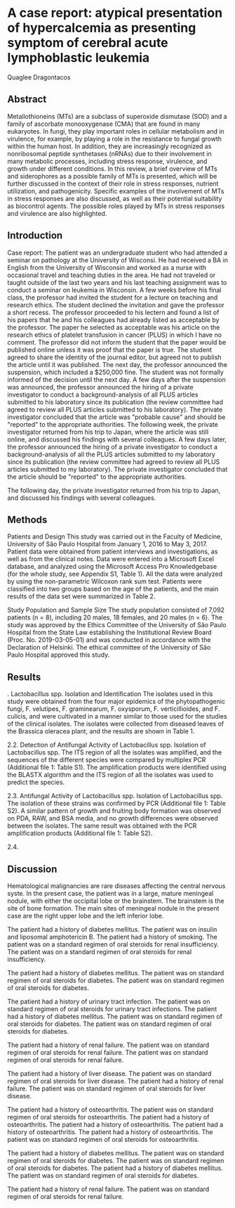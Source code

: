 # A case report: atypical presentation of hypercalcemia as presenting symptom of cerebral acute lymphoblastic leukemia
Quaglee Dragontacos


## Abstract
Metallothioneins (MTs) are a subclass of superoxide dismutase (SOD) and a family of ascorbate monooxygenase (CMA) that are found in many eukaryotes. In fungi, they play important roles in cellular metabolism and in virulence, for example, by playing a role in the resistance to fungal growth within the human host. In addition, they are increasingly recognized as nonribosomal peptide synthetases (nRNAs) due to their involvement in many metabolic processes, including stress response, virulence, and growth under different conditions. In this review, a brief overview of MTs and siderophores as a possible family of MTs is presented, which will be further discussed in the context of their role in stress responses, nutrient utilization, and pathogenicity. Specific examples of the involvement of MTs in stress responses are also discussed, as well as their potential suitability as biocontrol agents. The possible roles played by MTs in stress responses and virulence are also highlighted.


## Introduction

Case report: The patient was an undergraduate student who had attended a seminar on pathology at the University of Wisconsi. He had received a BA in English from the University of Wisconsin and worked as a nurse with occasional travel and teaching duties in the area. He had not traveled or taught outside of the last two years and his last teaching assignment was to conduct a seminar on leukemia in Wisconsin. A few weeks before his final class, the professor had invited the student for a lecture on teaching and research ethics. The student declined the invitation and gave the professor a short recess. The professor proceeded to his lectern and found a list of his papers that he and his colleagues had already listed as acceptable by the professor. The paper he selected as acceptable was his article on the research ethics of platelet transfusion in cancer (PLUS) in which I have no comment. The professor did not inform the student that the paper would be published online unless it was proof that the paper is true. The student agreed to share the identity of the journal editor, but agreed not to publish the article until it was published. The next day, the professor announced the suspension, which included a $250,000 fine. The student was not formally informed of the decision until the next day. A few days after the suspension was announced, the professor announced the hiring of a private investigator to conduct a background-analysis of all PLUS articles submitted to his laboratory since its publication (the review committee had agreed to review all PLUS articles submitted to his laboratory). The private investigator concluded that the article was "probable cause" and should be "reported" to the appropriate authorities. The following week, the private investigator returned from his trip to Japan, where the article was still online, and discussed his findings with several colleagues. A few days later, the professor announced the hiring of a private investigator to conduct a background-analysis of all the PLUS articles submitted to my laboratory since its publication (the review committee had agreed to review all PLUS articles submitted to my laboratory). The private investigator concluded that the article should be "reported" to the appropriate authorities.

The following day, the private investigator returned from his trip to Japan, and discussed his findings with several colleagues.


## Methods
Patients and Design
This study was carried out in the Faculty of Medicine, University of São Paulo Hospital from January 1, 2016 to May 3, 2017. Patient data were obtained from patient interviews and investigations, as well as from the clinical notes. Data were entered into a Microsoft Excel database, and analyzed using the Microsoft Access Pro Knowledgebase (for the whole study, see Appendix S1, Table 1). All the data were analyzed by using the non-parametric Wilcoxon rank sum test. Patients were classified into two groups based on the age of the patients, and the main results of the data set were summarized in Table 2.

Study Population and Sample Size
The study population consisted of 7,092 patients (n = 8), including 20 males, 18 females, and 20 males (n = 6). The study was approved by the Ethics Committee of the University of São Paulo Hospital from the State Law establishing the Institutional Review Board (Proc. No. 2019-03-05-01) and was conducted in accordance with the Declaration of Helsinki. The ethical committee of the University of São Paulo Hospital approved this study.


## Results
. Lactobacillus spp. Isolation and Identification
The isolates used in this study were obtained from the four major epidemics of the phytopathogenic fungi, F. velutipes, F. graminearum, F. oxysporum, F. verticillioides, and F. culicis, and were cultivated in a manner similar to those used for the studies of the clinical isolates. The isolates were collected from diseased leaves of the Brassica oleracea plant, and the results are shown in Table 1.

2.2. Detection of Antifungal Activity of Lactobacillus spp. Isolation of Lactobacillus spp.
The ITS region of all the isolates was amplified, and the sequences of the different species were compared by multiplex PCR (Additional file 1: Table S1). The amplification products were identified using the BLASTX algorithm and the ITS region of all the isolates was used to predict the species.

2.3. Antifungal Activity of Lactobacillus spp. Isolation of Lactobacillus spp.
The isolation of these strains was confirmed by PCR (Additional file 1: Table S2). A similar pattern of growth and fruiting body formation was observed on PDA, RAW, and BSA media, and no growth differences were observed between the isolates. The same result was obtained with the PCR amplification products (Additional file 1: Table S2).

2.4.


## Discussion

Hematological malignancies are rare diseases affecting the central nervous syste. In the present case, the patient was in a large, mature meningeal nodule, with either the occipital lobe or the brainstem. The brainstem is the site of bone formation. The main sites of meningeal nodule in the present case are the right upper lobe and the left inferior lobe.

The patient had a history of diabetes mellitus. The patient was on insulin and liposomal amphotericin B. The patient had a history of smoking. The patient was on a standard regimen of oral steroids for renal insufficiency. The patient was on a standard regimen of oral steroids for renal insufficiency.

The patient had a history of diabetes mellitus. The patient was on standard regimen of oral steroids for diabetes. The patient was on standard regimen of oral steroids for diabetes.

The patient had a history of urinary tract infection. The patient was on standard regimen of oral steroids for urinary tract infections. The patient had a history of diabetes mellitus. The patient was on standard regimen of oral steroids for diabetes. The patient was on standard regimen of oral steroids for diabetes.

The patient had a history of renal failure. The patient was on standard regimen of oral steroids for renal failure. The patient was on standard regimen of oral steroids for renal failure.

The patient had a history of liver disease. The patient was on standard regimen of oral steroids for liver disease. The patient had a history of renal failure. The patient was on standard regimen of oral steroids for liver disease.

The patient had a history of osteoarthritis. The patient was on standard regimen of oral steroids for osteoarthritis. The patient had a history of osteoarthritis. The patient had a history of osteoarthritis. The patient had a history of osteoarthritis. The patient had a history of osteoarthritis. The patient was on standard regimen of oral steroids for osteoarthritis.

The patient had a history of diabetes mellitus. The patient was on standard regimen of oral steroids for diabetes. The patient was on standard regimen of oral steroids for diabetes. The patient had a history of diabetes mellitus. The patient was on standard regimen of oral steroids for diabetes.

The patient had a history of renal failure. The patient was on standard regimen of oral steroids for renal failure.
